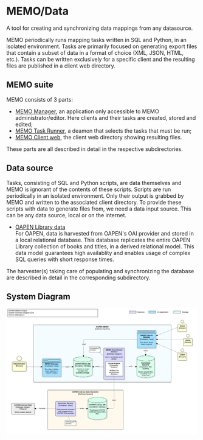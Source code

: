 # MEMO/Data

A tool for creating and synchronizing data mappings from any datasource. 

MEMO periodically runs mapping tasks written in SQL and Python, in an isolated environment. Tasks are primarily focused on generating export files that contain a subset of data in a format of choice (XML, JSON, HTML, etc.). Tasks can be written exclusively for a specific client and the resulting files are published in a client web directory.

## MEMO suite

MEMO consists of 3 parts:

* [MEMO Manager](./MEMO/MEMO-Manager/README.md), an application only accessible to MEMO administrator/editor. Here clients and their tasks are created, stored and edited;
* [MEMO Task Runner](./MEMO/MEMO-Taskrunner/README.md), a deamon that selects the tasks that must be run;
* [MEMO Client web](./MEMO/MEMO-Clientweb/README.md), the client web directory showing resulting files. 

These parts are all described in detail in the respective subdirectories.

## Data source

Tasks, consisting of SQL and Python scripts, are data themselves and MEMO is ignorant of the contents of these scripts. Scripts are run periodically in an isolated environment. Only their output is grabbed by MEMO and written to the associated client directory. To provide these scripts with data to generate files from, we need a data input source. This can be any data source, local or on the internet. 

* [OAPEN Library data](./OAPEN-Data/README.md)   
For OAPEN, data is harvested from OAPEN's OAI provider and stored in a local relational database. This database replicates the entire OAPEN Library collection of books and titles, in a derived relational model. This data model guarantees high availablity and enables usage of complex SQL queries with short response times.

The harvester(s) taking care of populating and synchronizing the database are described in detail in the corresponding subdirectory.

## System Diagram

![System Context Diagram](./SystemContextDiagram.jpg)
